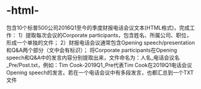 # -html-
包含10个标普500公司2016Q1至今的季度财报电话会议文本(HTML格式)，完成工作：
1）提取每次会议的Corporate participants，包含姓名、所属公司、职位，形成一个单独的文件； 
2）财报电话会议通常包含Opening speech/presentation和Q&A两个部分（文中会有标识）；
将Corporate participants在Opening speech和Q&A中的发言内容分别提取出来，文件命名为：人名_电话会议名_Pre/Post.txt，例如：Tim Cook-2019Q1_Pre代表Tim Cook在2019Q1电话会议Opening speech的发言。若在一个电话会议中有多段发言，也都汇总到一个TXT文件
